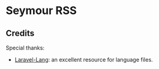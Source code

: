 # Seymour RSS


## Credits

Special thanks:

- [Laravel-Lang](https://github.com/Laravel-Lang/lang): an excellent resource for language files.
